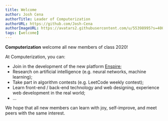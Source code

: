 ```yaml
---
title: Welcome
author: Josh Cena
authorTitle: Leader of Computerization
authorURL: https://github.com/Josh-Cena
authorImageURL: https://avatars2.githubusercontent.com/u/55398995?s=400&u=88dc0dcb0691877524dd8739db9fde7ed4fa9721&v=4
tags: [welcome]
---
```


**Computerization** welcome all new members of class 2020!

At Computerization, you can:

- Join in the development of the new platform [Enspire](https://github.com/Computerization/Enspire);
- Research on artificial intelligence (e.g. neural networks, machine learning);
- Take part in algorithm contests (e.g. LeetCode weekly contest);
- Learn front-end / back-end technology and web designing, experience web development in the real world;
- ...

We hope that all new members can learn with joy, self-improve, and meet peers with the same interest.
